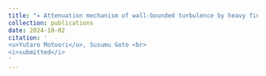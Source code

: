 ```yaml
---
title: "✈ Attenuation mechanism of wall-bounded turbulence by heavy finite-size particles"
collection: publications
date: 2024-10-02
citation: '
<u>Yutaro Motoori</u>, Susumu Goto <br> 
<i>submitted</i>
'
---
```


